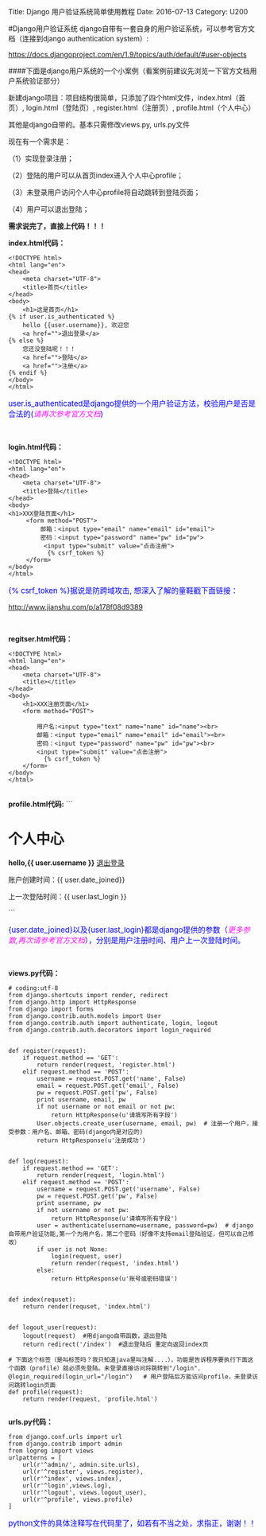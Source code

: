 Title: Django 用户验证系统简单使用教程
Date: 2016-07-13
Category: U200

#Django用户验证系统
django自带有一套自身的用户验证系统，可以参考官方文档（连接到django authentication system）:

https://docs.djangoproject.com/en/1.9/topics/auth/default/#user-objects

####下面是django用户系统的一个小案例（看案例前建议先浏览一下官方文档用户系统验证部分）

新建django项目：项目结构很简单，只添加了四个html文件，index.html（首页）, login.html（登陆页）, register.html（注册页）, profile.html（个人中心）

其他是django自带的。基本只需修改views.py, urls.py文件

现在有一个需求是：

   （1）实现登录注册；

   （2）登陆的用户可以从首页index进入个人中心profile；
   
   （3）未登录用户访问个人中心profile将自动跳转到登陆页面；
   
   （4）用户可以退出登陆；
   
   <b>需求说完了，直接上代码！！！</b>
   
   <b>index.html代码：</b>
```
<!DOCTYPE html>
<html lang="en">
<head>
    <meta charset="UTF-8">
    <title>首页</title>
</head>
<body>
    <h1>这是首页</h1>
{% if user.is_authenticated %} 
    hello {{user.username}}, 欢迎您
    <a href="">退出登录</a>
{% else %}
    您还没登陆呢！！！
    <a href="">登陆</a>
    <a href="">注册</a>
{% endif %}
</body>
</html>
```
<p style="color:blue;font-size:15px">user.is_authenticated是django提供的一个用户验证方法，校验用户是否是合法的(<i style="color:#F1F">请再次参考官方文档</i>)</p>

<br>

<b>login.html代码：</b>
```
<!DOCTYPE html>
<html lang="en">
<head>
    <meta charset="UTF-8">
    <title>登陆</title>
</head>
<body>
<h1>XXX登陆页面</h1>
     <form method="POST">
         邮箱：<input type="email" name="email" id="email">
         密码：<input type="password" name="pw" id="pw">
          <input type="submit" value="点击注册">
           {% csrf_token %}
     </form>
</body>
</html>
```
<p style="color:blue;font-size:15px">{% csrf_token %}据说是防跨域攻击, 想深入了解的童鞋戳下面链接：</p>

http://www.jianshu.com/p/a178f08d9389

<br>

<b>regitser.html代码：</b>
```
<!DOCTYPE html>
<html lang="en">
<head>
    <meta charset="UTF-8">
    <title></title>
</head>
<body>
    <h1>XXX注册页面</h1>
    <form method="POST">

        用户名:<input type="text" name="name" id="name"><br>
        邮箱：<input type="email" name="email" id="email"><br>
        密码：<input type="password" name="pw" id="pw"><br>
        <input type="submit" value="点击注册">
          {% csrf_token %}
    </form>
</body>
</html>
```

<br>
<b>profile.html代码:</b>
```
<!DOCTYPE html>
<html lang="en">
<head>
    <meta charset="UTF-8">
    <title>个人中心</title>
</head>
<body>
    <h1>个人中心</h1>
    <b>hello,{{ user.username }}</b> <a href="/logout">退出登录</a>
    <p>账户创建时间：{{ user.date_joined}}</p>
    <P>上一次登陆时间：{{ user.last_login }}</P>
</body>
</html>
```
<p style="color:blue;font-size:15px">{user.date_joined}以及{user.last_login}都是django提供的参数（<i style="color:#F1F">更多参数,再次请参考官方文档</i>），分别是用户注册时间、用户上一次登陆时间。</p>


<br>

<b>views.py代码：</b>
```
# coding:utf-8
from django.shortcuts import render, redirect
from django.http import HttpResponse
from django import forms
from django.contrib.auth.models import User
from django.contrib.auth import authenticate, login, logout
from django.contrib.auth.decorators import login_required


def register(request):
    if request.method == 'GET':
        return render(request, 'register.html')
    elif request.method == 'POST':
        username = request.POST.get('name', False)
        email = request.POST.get('email', False)
        pw = request.POST.get('pw', False)
        print username, email, pw
        if not username or not email or not pw:
            return HttpResponse(u'请填写所有字段')
        User.objects.create_user(username, email, pw)  # 注册一个用户，接受参数：用户名、邮箱、密码(django内是对应的)
        return HttpResponse(u'注册成功')


def log(request):
    if request.method == 'GET':
        return render(request, 'login.html')
    elif request.method == 'POST':
        username = request.POST.get('username', False)
        pw = request.POST.get('pw', False)
        print username, pw
        if not username or not pw:
            return HttpResponse(u'请填写所有字段')
        user = authenticate(username=username, password=pw)  # django自带用户验证功能,第一个为用户名，第二个密码（好像不支持email登陆验证，但可以自己修改）
        if user is not None:
            login(request, user)
            return render(request, 'index.html')
        else:
            return HttpResponse(u'账号或密码错误')


def index(requset):
    return render(requset, 'index.html')


def logout_user(request):  
    logout(request)  #用django自带函数，退出登陆
    return redirect('/index')  #退出登陆后 重定向返回index页

# 下面这个标签（是叫标签吗？我只知道java里叫注解....），功能是告诉程序要执行下面这个函数（profile）就必须先登陆。未登录直接访问将跳转到"/login".
@login_required(login_url="/login")   # 用户登陆后方能访问profile，未登录访问跳转login页面
def profile(request):
    return render(request, 'profile.html')
    
```

<b>urls.py代码：</b>
```
from django.conf.urls import url
from django.contrib import admin
from logreg import views
urlpatterns = [
    url(r'^admin/', admin.site.urls),
    url(r'^register', views.register),
    url(r'^index', views.index),
    url(r'^login',views.log),
    url(r'^logout', views.logout_user),
    url(r'^profile', views.profile)
]

```
<p style="color:blue;font-size:15px">python文件的具体注释写在代码里了，如若有不当之处，求指正，谢谢！！</p>

